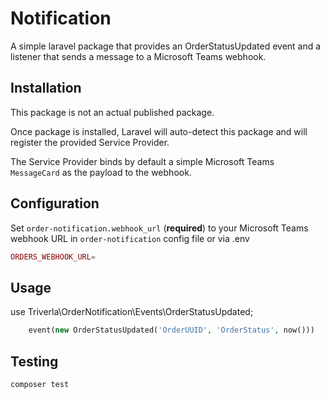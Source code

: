 # Notification

A simple laravel package that provides an OrderStatusUpdated event and a listener that sends a message to a Microsoft Teams webhook.

## Installation

This package is not an actual published package.

Once package is installed, Laravel will auto-detect this package and will register the provided Service Provider.

The Service Provider binds by default a simple Microsoft Teams `MessageCard` as the payload to the webhook.

## Configuration

Set `order-notification.webhook_url` (**required**) to your Microsoft Teams webhook URL in `order-notification` config file or via .env

```php
ORDERS_WEBHOOK_URL=
```

## Usage
use Triverla\OrderNotification\Events\OrderStatusUpdated;

```php
    event(new OrderStatusUpdated('OrderUUID', 'OrderStatus', now()))
```

## Testing

```bash
composer test
```
